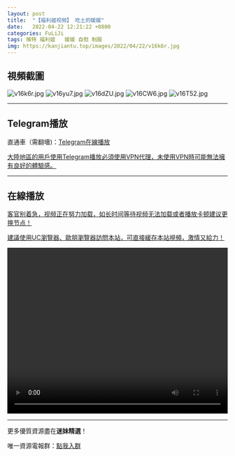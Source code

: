 ```yaml
---
layout: post
title:  "【福利姬视频】 吃土的媛媛"
date:   2022-04-22 12:21:22 +0800
categories: FuLiJi
tags: 推特 福利姬   媛媛 自慰 制服
img: https://kanjiantu.top/images/2022/04/22/v16k6r.jpg
---
```



## 視頻截圖

![v16k6r.jpg](https://kanjiantu.top/images/2022/04/22/v16k6r.jpg)
![v16yu7.jpg](https://kanjiantu.top/images/2022/04/22/v16yu7.jpg)
![v16dZU.jpg](https://kanjiantu.top/images/2022/04/22/v16dZU.jpg)
![v16CW6.jpg](https://kanjiantu.top/images/2022/04/22/v16CW6.jpg)
![v16T52.jpg](https://kanjiantu.top/images/2022/04/22/v16T52.jpg)

* * *
## Telegram播放

直通車（需翻墻)：[Telegram在線播放](https://t.me/mimeijingxuan/801)


<u>大陸地區的用戶使用Telegram播放必須使用VPN代理，未使用VPN時可能無法擁有良好的體驗感。</u> 
* * *
## 在線播放
<u>客官别着急，视频正在努力加载，如长时间等待视频无法加载或者播放卡顿建议更换节点！</u>

<u>建議使用UC瀏覽器、歐朋瀏覽器訪問本站，可直接緩存本站視頻，激情又給力！</u>
<center><video src="https://cdn.publer.io/uploads/videos/626002f4db27975d6ed406f0/27980bbfead91464dcd4d5eef2021bf8.mp4" width="100%" height="380px" controls="controls"></video></center>

* * *
更多優質資源盡在**迷妹精選**！

唯一資源電報群：[點我入群](https://t.me/mimeijingxuan)


